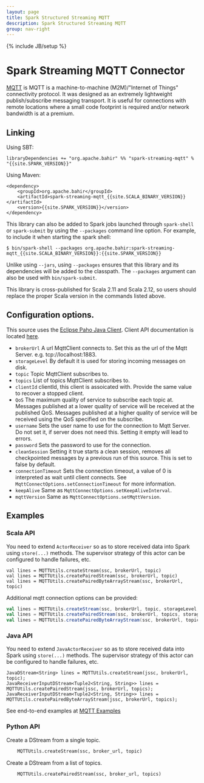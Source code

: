 ```yaml
---
layout: page
title: Spark Structured Streaming MQTT
description: Spark Structured Streaming MQTT
group: nav-right
---
```

<!--
{% comment %}
Licensed to the Apache Software Foundation (ASF) under one or more
contributor license agreements.  See the NOTICE file distributed with
this work for additional information regarding copyright ownership.
The ASF licenses this file to you under the Apache License, Version 2.0
(the "License"); you may not use this file except in compliance with
the License.  You may obtain a copy of the License at

http://www.apache.org/licenses/LICENSE-2.0

Unless required by applicable law or agreed to in writing, software
distributed under the License is distributed on an "AS IS" BASIS,
WITHOUT WARRANTIES OR CONDITIONS OF ANY KIND, either express or implied.
See the License for the specific language governing permissions and
limitations under the License.
{% endcomment %}
-->

{% include JB/setup %}

<!--
{% comment %}
Licensed to the Apache Software Foundation (ASF) under one or more
contributor license agreements.  See the NOTICE file distributed with
this work for additional information regarding copyright ownership.
The ASF licenses this file to You under the Apache License, Version 2.0
(the "License"); you may not use this file except in compliance with
the License.  You may obtain a copy of the License at

  http://www.apache.org/licenses/LICENSE-2.0

Unless required by applicable law or agreed to in writing, software
distributed under the License is distributed on an "AS IS" BASIS,
WITHOUT WARRANTIES OR CONDITIONS OF ANY KIND, either express or implied.
See the License for the specific language governing permissions and
limitations under the License.
{% endcomment %}
-->
# Spark Streaming MQTT Connector

[MQTT](http://mqtt.org/) is MQTT is a machine-to-machine (M2M)/"Internet of Things" connectivity protocol. It was designed as an extremely lightweight publish/subscribe messaging transport. It is useful for connections with remote locations where a small code footprint is required and/or network bandwidth is at a premium.

## Linking

Using SBT:

    libraryDependencies += "org.apache.bahir" %% "spark-streaming-mqtt" % "{{site.SPARK_VERSION}}"

Using Maven:

    <dependency>
        <groupId>org.apache.bahir</groupId>
        <artifactId>spark-streaming-mqtt_{{site.SCALA_BINARY_VERSION}}</artifactId>
        <version>{{site.SPARK_VERSION}}</version>
    </dependency>

This library can also be added to Spark jobs launched through `spark-shell` or `spark-submit` by using the `--packages` command line option.
For example, to include it when starting the spark shell:

    $ bin/spark-shell --packages org.apache.bahir:spark-streaming-mqtt_{{site.SCALA_BINARY_VERSION}}:{{site.SPARK_VERSION}}

Unlike using `--jars`, using `--packages` ensures that this library and its dependencies will be added to the classpath.
The `--packages` argument can also be used with `bin/spark-submit`.

This library is cross-published for Scala 2.11 and Scala 2.12, so users should replace the proper Scala version in the commands listed above.

## Configuration options.

This source uses the [Eclipse Paho Java Client](https://eclipse.org/paho/clients/java/). Client API documentation is located [here](http://www.eclipse.org/paho/files/javadoc/index.html).

 * `brokerUrl` A url MqttClient connects to. Set this as the url of the Mqtt Server. e.g. tcp://localhost:1883.
 * `storageLevel` By default it is used for storing incoming messages on disk.
 * `topic` Topic MqttClient subscribes to.
 * `topics` List of topics MqttClient subscribes to.
 * `clientId` clientId, this client is assoicated with. Provide the same value to recover a stopped client.
 * `QoS` The maximum quality of service to subscribe each topic at. Messages published at a lower quality of service will be received at the published QoS. Messages published at a higher quality of service will be received using the QoS specified on the subscribe.
 * `username` Sets the user name to use for the connection to Mqtt Server. Do not set it, if server does not need this. Setting it empty will lead to errors.
 * `password` Sets the password to use for the connection.
 * `cleanSession` Setting it true starts a clean session, removes all checkpointed messages by a previous run of this source. This is set to false by default.
 * `connectionTimeout` Sets the connection timeout, a value of 0 is interpreted as wait until client connects. See `MqttConnectOptions.setConnectionTimeout` for more information.
 * `keepAlive` Same as `MqttConnectOptions.setKeepAliveInterval`.
 * `mqttVersion` Same as `MqttConnectOptions.setMqttVersion`.


## Examples

### Scala API

You need to extend `ActorReceiver` so as to store received data into Spark using `store(...)` methods. The supervisor strategy of
this actor can be configured to handle failures, etc.

    val lines = MQTTUtils.createStream(ssc, brokerUrl, topic)
    val lines = MQTTUtils.createPairedStream(ssc, brokerUrl, topic)
    val lines = MQTTUtils.createPairedByteArrayStream(ssc, brokerUrl, topic)

Additional mqtt connection options can be provided:

```Scala
val lines = MQTTUtils.createStream(ssc, brokerUrl, topic, storageLevel, clientId, username, password, cleanSession, qos, connectionTimeout, keepAliveInterval, mqttVersion)
val lines = MQTTUtils.createPairedStream(ssc, brokerUrl, topics, storageLevel, clientId, username, password, cleanSession, qos, connectionTimeout, keepAliveInterval, mqttVersion)
val lines = MQTTUtils.createPairedByteArrayStream(ssc, brokerUrl, topics, storageLevel, clientId, username, password, cleanSession, qos, connectionTimeout, keepAliveInterval, mqttVersion)
```

### Java API

You need to extend `JavaActorReceiver` so as to store received data into Spark using `store(...)` methods. The supervisor strategy of
this actor can be configured to handle failures, etc.

    JavaDStream<String> lines = MQTTUtils.createStream(jssc, brokerUrl, topic);
    JavaReceiverInputDStream<Tuple2<String, String>> lines = MQTTUtils.createPairedStream(jssc, brokerUrl, topics);
    JavaReceiverInputDStream<Tuple2<String, String>> lines = MQTTUtils.createPairedByteArrayStream(jssc, brokerUrl, topics);

See end-to-end examples at [MQTT Examples](https://github.com/apache/bahir/tree/master/streaming-mqtt/examples)


### Python API

Create a DStream from a single topic.

```Python
	MQTTUtils.createStream(ssc, broker_url, topic)
```

Create a DStream from a list of topics.

```Python
	MQTTUtils.createPairedStream(ssc, broker_url, topics)
```
